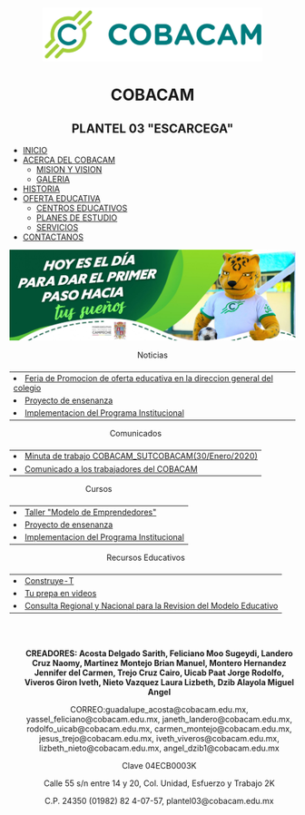 <html lang="en">
<link href="menu.CSS"rel="stylesheet" type="text/css">
<link href="CABECERA.CSS"rel="stylesheet" type="text/css">
<link href="TITULO.CSS"rel="stylesheet" type="text/css">
<link href="SUBTITULO.CSS"rel="stylesheet" type="text/css">
<link href="CUERPO.CSS"rel="stylesheet" type="text/css">
<link href="FIN.CSS"rel="stylesheet" type="text/css">
<link href="FORMATO.CSS"rel="stylesheet" type="text/css">
<link href="CENTRO.CSS"rel="stylesheet" type="text/css">
<link href="TABLAS.CSS"rel="stylesheet" type="text/css">
<head>
    <meta charset=" utf-8">
    <link rel="stylesheet" href="FONT.CSS">
    <link rel="stylesheet" href="main.CSS">
    <title>INICIO</title>
  </head>
<body>
<audio src="himno.mp3" autoplay loop></audio>
<div id="social-bar">
  <a href="https://www.facebook.com/Plantel-03-Esc%C3%A1rcega-1166019543556974/" class="icon icon-facebook" target="_blank"></a>
  <a href="https://twitter.com/cobacam_oficial" class="icon icon-twitter" target="_blank"></a>
  <a href="https://www.youtube.com/channel/UCyONwDbM-5K_rDf7h6MXghQ" class="icon icon-youtube" target="_blank"></a>
</div>
  <div id="cabecera">
<center><img src="LOGO COBACAM.png"></center>
    <center><h1><blink>COBACAM</h1></blink>
   <center> <h2><blink>PLANTEL 03 "ESCARCEGA"</h2> </center>
   </div>
  <reader>
    <nav class="navegacion">
      <ul class="menu">
        <li><a href="INDEX.HTML">INICIO</a></li>
        <li><a href="#">ACERCA DEL COBACAM</a>
          <ul class="submenu">
             <li><a href="MISION.HTML">MISION Y VISION</a></li>
             <li><a href="MARCO.HTML">GALERIA</a></li>
          </ul>    
            </li>
        <li><a href="HISTORIA.HTML">HISTORIA</a></li>
        <li><a href="#">OFERTA EDUCATIVA</a>
           <ul class="submenu">
             <li><a href="CENTROS.HTML">CENTROS EDUCATIVOS</a></li>
             <li><a href="PLANES.HTML">PLANES DE ESTUDIO</a></li>
             <li><a href="SERVICIOS.HTML">SERVICIOS</a></li>
          </ul>   
        </li>
        <li><a href="ASPIRANTES.HTML">CONTACTANOS</a></li>
      </ul>
    </nav>
   </reader>
<center><img src="intro.jpg" width="1348"></center>
<div id="tabla">
<table>
  <caption>Noticias<caption>
<tr>
    <td><li><a href="13.html">Feria  de Promocion de oferta educativa en la direccion general del colegio</a></td>
    </tr>
 <tr>
   <td><li><a href="14.html">Proyecto de ensenanza</a></li></td>
   </tr>
  <tr>
    <td><li><a href="15.html">Implementacion del Programa Institucional</a></td>
      </table>
 </div>
<div id="tabla_uno">
<table>
  <caption>Comunicados<caption>
  <tr>
    <td><li><a href="16.html">Minuta de trabajo COBACAM_SUTCOBACAM(30/Enero/2020)</a></td>
  </tr>
      <td><li><a href="17.html">Comunicado a los trabajadores del COBACAM</a></td>
  </tr>
</table>
</div>
<div id="tabla_dos">
<table>
  <caption>Cursos<caption>
      <tr>
    <td><li><a href="19.html">Taller "Modelo de Emprendedores"</a></td>
       </tr>
      <td><li><a href="20.html">Proyecto de ensenanza</a> <tr>
       </tr>
      <td><li><a href="21.html">Implementacion del Programa Institucional</a></td>
</table>
</div>
<div id="tabla_tres">
   <table>
  <caption>Recursos Educativos<caption>
      <tr>
    <td><li><a href="https://www.construye-t.org.mx/">Construye-T</a></td>
       </tr>
      <td><li><a href="http://www.tuprepaenvideos.sep.gob.mx/">Tu prepa en videos</a></td>
       </tr>
      <td><li><a href="https://www.gob.mx/sep">Consulta Regional y Nacional para la Revision del Modelo Educativo</a></td>
</table>
</div>
<br>
<br>
 <div id="fin">
  <ul><center><b> CREADORES: Acosta Delgado Sarith, Feliciano Moo Sugeydi, Landero Cruz Naomy, Martinez Montejo Brian Manuel, Montero Hernandez Jennifer del Carmen, Trejo Cruz Cairo, Uicab Paat Jorge Rodolfo, Viveros Giron Iveth, Nieto Vazquez Laura Lizbeth, Dzib Alayola Miguel Angel </ul></center></b>
    </div>
  <div id="fin">
   <ol><center>CORREO:guadalupe_acosta@cobacam.edu.mx, yassel_feliciano@cobacam.edu.mx, janeth_landero@cobacam.edu.mx, rodolfo_uicab@cobacam.edu.mx, carmen_montejo@cobacam.edu.mx, jesus_trejo@cobacam.edu.mx, iveth_viveros@cobacam.edu.mx, lizbeth_nieto@cobacam.edu.mx, angel_dzib1@cobacam.edu.mx</ol></center>
</div>
<div id="fin">
            <ol><center>Clave 04ECB0003K</ol></center>
           <ol><center> Calle 55 s/n entre 14 y 20, Col. Unidad, Esfuerzo y Trabajo 2K</ol></center>
</div>
<div id="fin">
           <ol><center>C.P. 24350 (01982) 82 4-07-57, plantel03@cobacam.edu.mx</ol></center>
</div>
</body>
</html>
